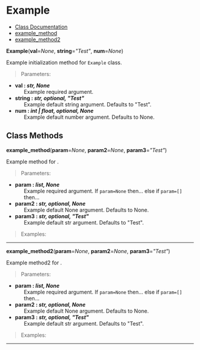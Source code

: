 # Example

- [Class Documentation](#example)
- [example_method](#example-method)
- [example_method2](#example-method2)

<strong id='Example'>Example</strong>(<b>val</b>=<i>None</i>, <b>string</b>=<i>"Test"</i>, <b>num</b>=<i>None</i>)

Example initialization method for `Example` class.

> Parameters:

<ul>
    <li>
        <b>val : <i>str, None</i></b>
        <ul style='list-style: none'>
            <li>Example required argument.</li>
        </ul>
    </li>
    <li>
        <b>string : <i>str, optional, "Test"</i></b>
        <ul style='list-style: none'>
            <li>Example default string argument. Defaults to "Test".</li>
        </ul>
    </li>
    <li>
        <b>num : <i>int | float, optional, None</i></b>
        <ul style='list-style: none'>
            <li>Example default number argument. Defaults to None.</li>
        </ul>
    </li>
</ul>


## Class Methods

<strong id='example-method'>example_method</strong>(<b>param</b>=<i>None</i>, <b>param2</b>=<i>None</i>, <b>param3</b>=<i>"Test"</i>)

Example method for <class Example>.

> Parameters:

<ul>
    <li>
        <b>param : <i>list, None</i></b>
        <ul style='list-style: none'>
            <li>Example required argument. If <code>param=None</code> then... else if <code>param=[]</code> then...</li>
        </ul>
    </li>
    <li>
        <b>param2 : <i>str, optional, None</i></b>
        <ul style='list-style: none'>
            <li>Example default None argument. Defaults to None.</li>
        </ul>
    </li>
    <li>
        <b>param3 : <i>str, optional, "Test"</i></b>
        <ul style='list-style: none'>
            <li>Example default str argument. Defaults to "Test".</li>
        </ul>
    </li>
</ul>

> Examples:

<hr>
<strong id='example-method2'>example_method2</strong>(<b>param</b>=<i>None</i>, <b>param2</b>=<i>None</i>, <b>param3</b>=<i>"Test"</i>)

Example method2 for <class Example>.

> Parameters:

<ul>
    <li>
        <b>param : <i>list, None</i></b>
        <ul style='list-style: none'>
            <li>Example required argument. If <code>param=None</code> then... else if <code>param=[]</code> then...</li>
        </ul>
    </li>
    <li>
        <b>param2 : <i>str, optional, None</i></b>
        <ul style='list-style: none'>
            <li>Example default None argument. Defaults to None.</li>
        </ul>
    </li>
    <li>
        <b>param3 : <i>str, optional, "Test"</i></b>
        <ul style='list-style: none'>
            <li>Example default str argument. Defaults to "Test".</li>
        </ul>
    </li>
</ul>

> Examples:

<hr>
